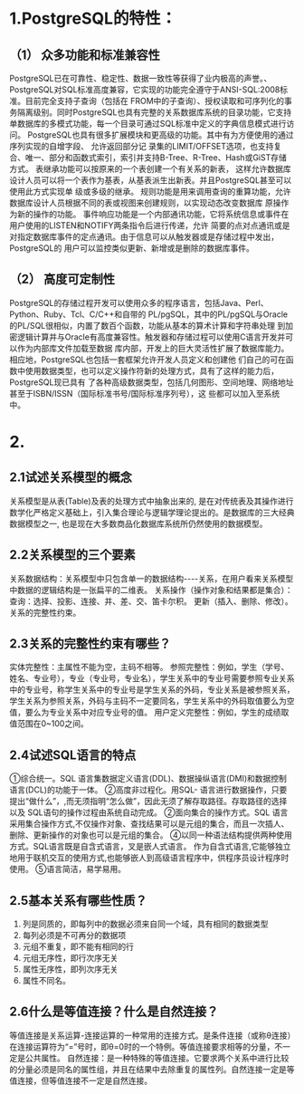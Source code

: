 # 1.PostgreSQL的特性：
## （1）	众多功能和标准兼容性
PostgreSQL已在可靠性、稳定性、数据一致性等获得了业内极高的声誉。、
PostgreSQL对SQL标准高度兼容，它实现的功能完全遵守于ANSI-SQL:2008标准。目前完全支持子查询（包括在 FROM中的子查询）、授权读取和可序列化的事务隔离级别。同时PostgreSQL也具有完整的关系数据库系统的目录功能，它支持单数据库的多模式功能，每一个目录可通过SQL标准中定义的字典信息模式进行访问。
PostgreSQL也具有很多扩展模块和更高级的功能。其中有为方便使用的通过序列实现的自增字段、 允许返回部分记 录集的LIMIT/OFFSET选项，也支持复合、唯一、部分和函数式索引，索引并支持B-Tree、R-Tree、Hash或GiST存储 方式。
表继承功能可以按原来的一个表创建一个有关系的新表， 这样允许数据库设计人员可以将一个表作为基表，从基表派生出新表。并且PostgreSQL甚至可以使用此方式实现单 级或多级的继承。
规则功能是用来调用查询的重算功能，允许数据库设计人员根据不同的表或视图来创建规则，以实现动态改变数据库 原操作为新的操作的功能。
事件响应功能是一个内部通讯功能，它将系统信息或事件在用户使用的LISTEN和NOTIFY两条指令后进行传递，允许 简要的点对点通讯或是对指定数据库事件的定点通讯。由于信息可以从触发器或是存储过程中发出，PostgreSQL的 用户可以监控类似更新、新增或是删除的数据库事件。
## （2）	高度可定制性
PostgreSQL的存储过程开发可以使用众多的程序语言，包括Java、Perl、Python、Ruby、Tcl、C/C++和自带的 PL/pgSQL，其中的PL/pgSQL与Oracle的PL/SQL很相似，内置了数百个函数，功能从基本的算术计算和字符串处理 到加密逻辑计算并与Oracle有高度兼容性。触发器和存储过程可以使用C语言开发并可以作为内部库文件加载至数据 库内部，开发上的巨大灵活性扩展了数据库能力。相应地，PostgreSQL也包括一套框架允许开发人员定义和创建他 们自己的可在函数中使用数据类型，也可以定义操作符新的处理方式，具有了这样的能力后，PostgreSQL现已具有 了各种高级数据类型，包括几何图形、空间地理、网络地址甚至于ISBN/ISSN（国际标准书号/国际标准序列号），这 些都可以加入至系统中。
# 2.
## 2.1试述关系模型的概念
关系模型是从表(Table)及表的处理方式中抽象出来的, 是在对传统表及其操作进行数学化严格定义基础上，引入集合理论与逻辑学理论提出的。是数据库的三大经典数据模型之一, 也是现在大多数商品化数据库系统所仍然使用的数据模型。
## 2.2关系模型的三个要素
关系数据结构：关系模型中只包含单一的数据结构----关系，在用户看来关系模型中数据的逻辑结构是一张扁平的二维表。
关系操作（操作对象和结果都是集合）：
查询：选择、投影、连接、并、差、交、笛卡尔积。
更新（插入、删除、修改）。
关系的完整性约束。
## 2.3关系的完整性约束有哪些？
实体完整性：主属性不能为空，主码不相等。
参照完整性：例如，学生（学号、姓名、专业号），专业（专业号，专业名），学生关系中的专业号需要参照专业关系中的专业号，称学生关系中的专业号是学生关系的外码，专业关系是被参照关系，学生关系为参照关系，外码与主码不一定要同名，学生关系中的外码取值要么为空值，要么为专业关系中对应专业号的值。
用户定义完整性：例如，学生的成绩取值范围在0~100之间。
## 2.4试述SQL语言的特点
①综合统一。SQL 语言集数据定义语言(DDL)、数据操纵语言(DMI)和数据控制语言(DCL)的功能于一体。
②高度非过程化。用SQL- 语言进行数据操作，只要提出“做什么”，,而无须指明“怎么做”，因此无须了解存取路径。存取路径的选择以及 SQL语句的操作过程由系统自动完成。
②面向集合的操作方式。SQL 语言采用集合操作方式,不仅操作对象、查找结果可以是元组的集合，而且一次插人、删除、更新操作的对象也可以是元组的集合。
④以同一种语法结构提供两种使用方式。SQL语言既是自含式语言，叉是嵌人式语言。
作为自含式语言,它能够独立地用于联机交互的使用方式,也能够嵌人到高级语言程序中，供程序员设计程序时使用。
⑤语言简洁，易学易用。
## 2.5基本关系有哪些性质？
1.	列是同质的，即每列中的数据必须来自同一个域，具有相同的数据类型
2.	每列必须是不可再分的数据项
3.	元组不重复，即不能有相同的行
4.	元组无序性，即行次序无关
5.	属性无序性，即列次序无关
6.	属性不同名。
## 2.6什么是等值连接？什么是自然连接？
等值连接是关系运算-连接运算的一种常用的连接方式。是条件连接（或称θ连接）在连接运算符为“=”号时，即θ=0时的一个特例。等值连接要求相等的分量，不一定是公共属性。
自然连接：是一种特殊的等值连接。它要求两个关系中进行比较的分量必须是同名的属性组，并且在结果中去除重复的属性列。自然连接一定是等值连接，但等值连接不一定是自然连接。

